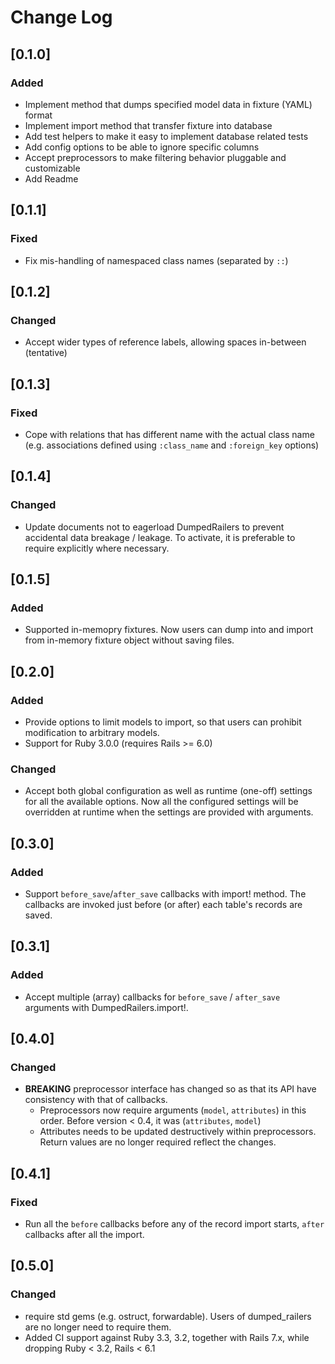 # Change Log

## [0.1.0]
### Added
- Implement method that dumps specified model data in fixture (YAML) format
- Implement import method that transfer fixture into database
- Add test helpers to make it easy to implement database related tests
- Add config options to be able to ignore specific columns
- Accept preprocessors to make filtering behavior pluggable and customizable
- Add Readme

## [0.1.1]
### Fixed
- Fix mis-handling of namespaced class names (separated by `::`)

## [0.1.2]
### Changed
- Accept wider types of reference labels, allowing spaces in-between (tentative)

## [0.1.3]
### Fixed
- Cope with relations that has different name with the actual class name
  (e.g. associations defined using `:class_name` and `:foreign_key` options)

## [0.1.4]
### Changed
- Update documents not to eagerload DumpedRailers to prevent accidental data breakage / leakage.
  To activate, it is preferable to require explicitly where necessary.

## [0.1.5]
### Added
- Supported in-memopry fixtures. Now users can dump into and import from in-memory fixture object without saving files.

## [0.2.0]
### Added
- Provide options to limit models to import, so that users can prohibit modification to arbitrary models.
- Support for Ruby 3.0.0 (requires Rails >= 6.0)

### Changed
- Accept both global configuration as well as runtime (one-off) settings for all the available options.
  Now all the configured settings will be overridden at runtime when the settings are provided with arguments.

## [0.3.0]
### Added
- Support `before_save`/`after_save` callbacks with import! method. The callbacks are invoked just before (or after) each table's records are saved.

## [0.3.1]
### Added
- Accept multiple (array) callbacks for `before_save` / `after_save` arguments with DumpedRailers.import!.

## [0.4.0]
### Changed
- **BREAKING** preprocessor interface has changed so as that its API have consistency with that of callbacks.
  - Preprocessors now require arguments (`model`, `attributes`) in this order. Before version < 0.4, it was (`attributes`, `model`)
  - Attributes needs to be updated destructively within preprocessors. Return values are no longer required reflect the changes.

## [0.4.1]
### Fixed
- Run all the `before` callbacks before any of the record import starts, `after` callbacks after all the import.

## [0.5.0]
### Changed
- require std gems (e.g. ostruct, forwardable). Users of dumped_railers are no longer need to require them.
- Added CI support against Ruby 3.3, 3.2, together with Rails 7.x, while dropping Ruby < 3.2, Rails < 6.1

